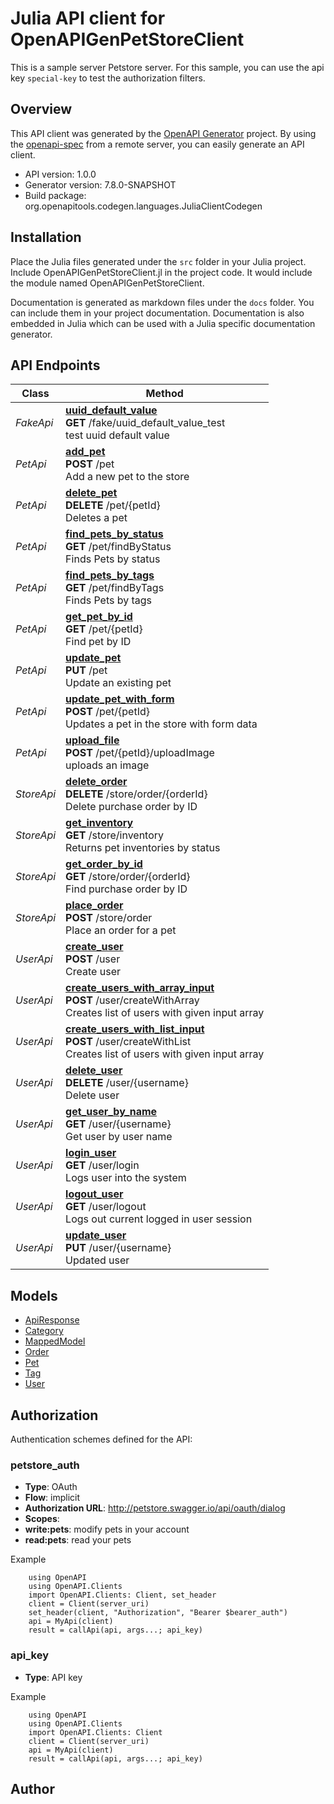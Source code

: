 # Julia API client for OpenAPIGenPetStoreClient

This is a sample server Petstore server. For this sample, you can use the api key `special-key` to test the authorization filters.

## Overview
This API client was generated by the [OpenAPI Generator](https://openapi-generator.tech) project.  By using the [openapi-spec](https://openapis.org) from a remote server, you can easily generate an API client.

- API version: 1.0.0
- Generator version: 7.8.0-SNAPSHOT
- Build package: org.openapitools.codegen.languages.JuliaClientCodegen


## Installation
Place the Julia files generated under the `src` folder in your Julia project. Include OpenAPIGenPetStoreClient.jl in the project code.
It would include the module named OpenAPIGenPetStoreClient.

Documentation is generated as markdown files under the `docs` folder. You can include them in your project documentation.
Documentation is also embedded in Julia which can be used with a Julia specific documentation generator.

## API Endpoints

Class | Method
------------ | -------------
*FakeApi* | [**uuid_default_value**](docs/FakeApi.md#uuid_default_value)<br/>**GET** /fake/uuid_default_value_test<br/>test uuid default value
*PetApi* | [**add_pet**](docs/PetApi.md#add_pet)<br/>**POST** /pet<br/>Add a new pet to the store
*PetApi* | [**delete_pet**](docs/PetApi.md#delete_pet)<br/>**DELETE** /pet/{petId}<br/>Deletes a pet
*PetApi* | [**find_pets_by_status**](docs/PetApi.md#find_pets_by_status)<br/>**GET** /pet/findByStatus<br/>Finds Pets by status
*PetApi* | [**find_pets_by_tags**](docs/PetApi.md#find_pets_by_tags)<br/>**GET** /pet/findByTags<br/>Finds Pets by tags
*PetApi* | [**get_pet_by_id**](docs/PetApi.md#get_pet_by_id)<br/>**GET** /pet/{petId}<br/>Find pet by ID
*PetApi* | [**update_pet**](docs/PetApi.md#update_pet)<br/>**PUT** /pet<br/>Update an existing pet
*PetApi* | [**update_pet_with_form**](docs/PetApi.md#update_pet_with_form)<br/>**POST** /pet/{petId}<br/>Updates a pet in the store with form data
*PetApi* | [**upload_file**](docs/PetApi.md#upload_file)<br/>**POST** /pet/{petId}/uploadImage<br/>uploads an image
*StoreApi* | [**delete_order**](docs/StoreApi.md#delete_order)<br/>**DELETE** /store/order/{orderId}<br/>Delete purchase order by ID
*StoreApi* | [**get_inventory**](docs/StoreApi.md#get_inventory)<br/>**GET** /store/inventory<br/>Returns pet inventories by status
*StoreApi* | [**get_order_by_id**](docs/StoreApi.md#get_order_by_id)<br/>**GET** /store/order/{orderId}<br/>Find purchase order by ID
*StoreApi* | [**place_order**](docs/StoreApi.md#place_order)<br/>**POST** /store/order<br/>Place an order for a pet
*UserApi* | [**create_user**](docs/UserApi.md#create_user)<br/>**POST** /user<br/>Create user
*UserApi* | [**create_users_with_array_input**](docs/UserApi.md#create_users_with_array_input)<br/>**POST** /user/createWithArray<br/>Creates list of users with given input array
*UserApi* | [**create_users_with_list_input**](docs/UserApi.md#create_users_with_list_input)<br/>**POST** /user/createWithList<br/>Creates list of users with given input array
*UserApi* | [**delete_user**](docs/UserApi.md#delete_user)<br/>**DELETE** /user/{username}<br/>Delete user
*UserApi* | [**get_user_by_name**](docs/UserApi.md#get_user_by_name)<br/>**GET** /user/{username}<br/>Get user by user name
*UserApi* | [**login_user**](docs/UserApi.md#login_user)<br/>**GET** /user/login<br/>Logs user into the system
*UserApi* | [**logout_user**](docs/UserApi.md#logout_user)<br/>**GET** /user/logout<br/>Logs out current logged in user session
*UserApi* | [**update_user**](docs/UserApi.md#update_user)<br/>**PUT** /user/{username}<br/>Updated user


## Models

 - [ApiResponse](docs/ApiResponse.md)
 - [Category](docs/Category.md)
 - [MappedModel](docs/MappedModel.md)
 - [Order](docs/Order.md)
 - [Pet](docs/Pet.md)
 - [Tag](docs/Tag.md)
 - [User](docs/User.md)


<a id="authorization"></a>
## Authorization

Authentication schemes defined for the API:
<a id="petstore_auth"></a>
### petstore_auth
- **Type**: OAuth
- **Flow**: implicit
- **Authorization URL**: http://petstore.swagger.io/api/oauth/dialog
- **Scopes**: 
 - **write:pets**: modify pets in your account
 - **read:pets**: read your pets

Example
```
    using OpenAPI
    using OpenAPI.Clients
    import OpenAPI.Clients: Client, set_header
    client = Client(server_uri)
    set_header(client, "Authorization", "Bearer $bearer_auth")
    api = MyApi(client)
    result = callApi(api, args...; api_key)
```
<a id="api_key"></a>
### api_key
- **Type**: API key

Example
```
    using OpenAPI
    using OpenAPI.Clients
    import OpenAPI.Clients: Client
    client = Client(server_uri)
    api = MyApi(client)
    result = callApi(api, args...; api_key)
```

## Author



